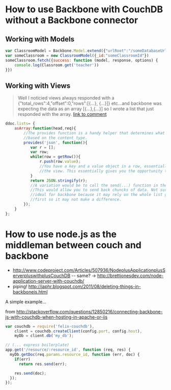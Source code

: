 
# How to use Backbone with CouchDB without a Backbone connector

## Working with Models
```js
var ClassroomModel = Backbone.Model.extend({"urlRoot":"/someDatabaseUrl","idAttribute":"_id"})
var someClassroom = new ClassroomModel({_id:"someClassroomId"})
someClassroom.fetch({success: function (model, response, options) {
    console.log(Classroom.get('teacher'))
}})
```

## Working with Views
> Well I noticied views always responded with a {"total_rows":4,"offset":0,"rows":[{...}, {...}]} etc...and backbone was expecting the data as an array [{...},{...}] so I wrote a list that just responded with the array.
[link to comment](https://github.com/pyronicide/backbone.couchdb.js/issues/7#issuecomment-15276651)

```js
ddoc.lists= {
    asArray:function(head,req){
        //The provides function is a handy helper that determines what is returned 
        //based on the content type.
        provides('json', function(){
           var r = [];
           var row;
           while(row = getRow()){
               r.push(row.value);
               //You have a key and a value object in a row, essentially one of the rows returned from 
               //the view. This essentially gives you the opportunity to morph what you want returned.
           }
           return JSON.stringify(r);
           //A variation would be to call the send(...) function in the while loop
           //This would allow you to send back chuncks of data. Not sure if this is 
           //ideal for backbone because it may rely on the whole list getting there 
           //first so it may not make a difference.
        });
    }
};
```


# How to use node.js as the middleman between couch and backbone
- http://www.codeproject.com/Articles/507936/NodeplusApplicationplusServerpluswithplusCouchDB
-- same? -> http://brettjonesdev.com/node-application-server-with-couchdb/ 
- piping! http://japhr.blogspot.com/2011/08/deleting-things-in-backbonejs.html

A simple example...

from http://stackoverflow.com/questions/12850216/connecting-backbone-js-with-couchdb-when-hosting-in-apache-or-iis

```js
var couchdb = require('felix-couchdb'),
    client = couchdb.createClient(config.port, config.host),
    myDb = client.db('my_db');

// (... express boilerplate)
app.get('/resource/:resource_id', function (req, res) {
  myDb.getDoc(req.params.resource_id, function (err, doc) {
    if(err)
      return res.send(err);

    res.send(doc);
  });
});
```